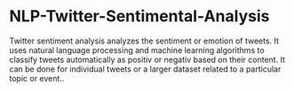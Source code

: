 # NLP-Twitter-Sentimental-Analysis
Twitter sentiment analysis analyzes the sentiment or emotion of tweets. It uses natural language processing and machine learning algorithms to classify tweets automatically as positiv or negativ based on their content. It can be done for individual tweets or a larger dataset related to a particular topic or event..
